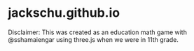 # jackschu.github.io

Disclaimer: This was created as an education math game with @sshamaiengar using three.js when we were in 11th grade.
